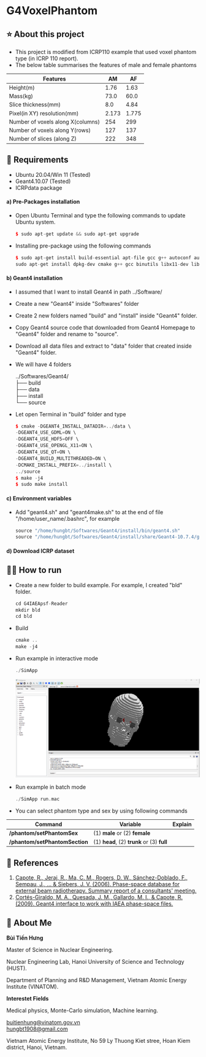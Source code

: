 # G4VoxelPhantom

## ⭐ About this project
* This project is modified from ICRP110 example that used voxel phantom type (in ICRP 110 report).
* The below table summarises the features of male and female phantoms

|Features|AM|AF|
|--------|--|--|
|Height(m)| 1.76 | 1.63|
|Mass(kg)| 73.0 | 60.0 |
|Slice thickness(mm)|8.0|4.84|
|Pixel(in XY) resolution(mm)|2.173|1.775|
|Number of voxels along X(columns)|254|299|
|Number of voxels along Y(rows)|127|137|
|Number of slices (along Z)|222|348|



## 🔧 Requirements
* Ubuntu 20.04/Win 11 (Tested)
* Geant4.10.07 (Tested)
* ICRPdata package

#### a) Pre-Packages installation
- Open Ubuntu Terminal and type the following commands to update Ubuntu system.
    ```c++
    $ sudo apt-get update && sudo apt-get upgrade
    ```

- Installing pre-package using the following commands
    ```c++
    $ sudo apt-get install build-essential apt-file gcc g++ autoconf automake automake1.11 tcl8.6-dev tk8.6-dev libglu1-mesa-dev libgl1-mesa-dev libxt-dev libxmu-dev libglew-dev libglw1-mesa-dev gfortran inventor-dev libxaw7-dev freeglut3-dev libxerces-c-dev libxmltok1-dev qt5-default libxi-dev libclutter-gtk-1.0-0 cmake libxmlrpc-core-c3-dev tclxml tclxml-dev libexpat1-dev libgtk2.0-dev libxpm-dev x11proto-gl-dev x11proto-input-dev -y
    sudo apt-get install dpkg-dev cmake g++ gcc binutils libx11-dev libxpm-dev libxft-dev libxext-dev python libssl-dev gfortran libpcre3-dev xlibmesa-glu-dev libglew1.5-dev libftgl-dev libmysqlclient-dev libfftw3-dev libcfitsio-dev graphviz-dev libavahi-compat-libdnssd-dev libldap2-dev python-dev libxml2-dev libkrb5-dev libgsl0-dev qtwebengine5-dev
    ```

#### b) Geant4 installation
- I assumed that I want to install Geant4 in path ../Software/
- Create a new "Geant4" inside "Softwares" folder 
- Create 2 new folders named "build" and "install" inside "Geant4" folder.
- Copy Geant4 source code that downloaded from Geant4 Homepage to "Geant4" folder and rename to "source".
- Download all data files and extract to "data" folder that created inside "Geant4" folder.
- We will have 4 folders

    ../Softwares/Geant4/\
    ├── build\
    ├── data\
    ├── install\
    └── source

- Let open Terminal in "build" folder and type
    ```c++
    $ cmake -DGEANT4_INSTALL_DATADIR=../data \
    -DGEANT4_USE_GDML=ON \
    -DGEANT4_USE_HDF5=OFF \
    -DGEANT4_USE_OPENGL_X11=ON \
    -DGEANT4_USE_QT=ON \
    -DGEANT4_BUILD_MULTITHREADED=ON \ 
    -DCMAKE_INSTALL_PREFIX=../install \
    ../source
    $ make -j4
    $ sudo make install
    ```
#### c) Environment variables
- Add "geant4.sh" and "geant4make.sh" to at the end of file "/home/user_name/.bashrc", for example
    ```c++
    source "/home/hungbt/Softwares/Geant4/install/bin/geant4.sh"
    source "/home/hungbt/Softwares/Geant4/install/share/Geant4-10.7.4/geant4make/geant4make.sh"
    ```

#### d) Download ICRP dataset

## 🏃‍♂️ How to run
- Create a new folder to build example. For example, I created "bld" folder.
    ```c++
    cd G4IAEApsf-Reader
    mkdir bld
    cd bld
    ```
- Build
    ```c++
    cmake ..
    make -j4
    ```
- Run example in interactive mode
    ```c++
    ./SimApp
    ```
    ![](image/Screenshot%202023-05-31%20085456.png)

- Run example in batch mode
    ```c++
    ./SimApp run.mac
    ```
- You can select phantom type and sex by using following commands

|Command|Variable|Explain|
|-|-|-|
|**/phantom/setPhantomSex**|(1) **male** or (2) **female**||
|**/phantom/setPhantomSection**|(1) **head**, (2) **trunk** or (3) **full**||



## 📒 References
1) [Capote, R., Jeraj, R., Ma, C. M., Rogers, D. W., Sánchez-Doblado, F., Sempau, J., ... & Siebers, J. V. (2006). Phase-space database for external beam radiotherapy. Summary report of a consultants' meeting.](https://inis.iaea.org/collection/NCLCollectionStore/_Public/37/073/37073778.pdf?r=1)
2) [Cortés-Giraldo, M. A., Quesada, J. M., Gallardo, M. I., & Capote, R. (2009). Geant4 interface to work with IAEA phase-space files.](https://www-nds.iaea.org/phsp/Geant4/G4IAEAphsp_HowTo.pdf)
## 🚀 About Me
**Bùi Tiến Hưng**

Master of Science in Nuclear Engineering.

Nuclear Engineering Lab, Hanoi University of Science and Technology (HUST).

Department of Planning and R&D Management, Vietnam Atomic Energy Institute (VINATOM).

**Interestet Fields**

Medical physics, Monte-Carlo simulation, Machine learning.
 
buitienhung@vinatom.gov.vn\
hungbt1908@gmail.com

Vietnam Atomic Energy Institute, No 59 Ly Thuong Kiet stree, Hoan Kiem district, Hanoi, Vietnam. 
